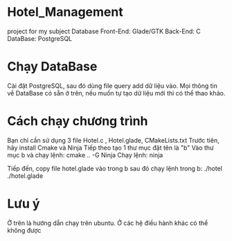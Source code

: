 # Hotel_Management
project for my subject Database
Front-End: Glade/GTK
Back-End: C
DataBase: PostgreSQL
# Chạy DataBase 
Cài đặt PostgreSQL, sau đó dùng file query add dữ liệu vào.
Mọi thông tin về DataBase có sẵn ở trên, nếu muốn tự tạo dữ liệu mới thì có thể thao khảo. 
# Cách chạy chương trình
Bạn chỉ cần sử dụng 3 file Hotel.c , Hotel.glade, CMakeLists.txt 
Trước tiên, hãy install Cmake và Ninja 
Tiếp theo tạo 1 thư mục đặt tên là "b"
Vào thư mục b và chạy lệnh: cmake \.. -G Ninja
Chạy lệnh: ninja

Tiếp đến, copy file hotel.glade vào trong b sau đó chạy lệnh trong b: ./hotel ./hotel.glade
# Lưu ý
Ở trên là hướng dẫn chạy trên ubuntu. Ở các hệ điều hành khác có thể không được 
